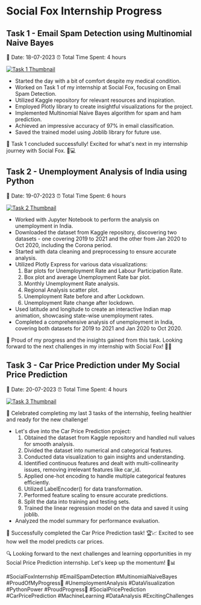 # Social Fox Internship Progress

## Task 1 - Email Spam Detection using Multinomial Naive Bayes

📅 Date: 18-07-2023
⏰ Total Time Spent: 4 hours


[![Task 1 Thumbnail](https://github.com/ChildEater69/My-Social-Fox-Internship/assets/115105709/aaa87ce4-5245-473d-809a-af8f1224b711)](https://youtu.be/ruOe68s2fGU)



- Started the day with a bit of comfort despite my medical condition.
- Worked on Task 1 of my internship at Social Fox, focusing on Email Spam Detection.
- Utilized Kaggle repository for relevant resources and inspiration.
- Employed Plotly library to create insightful visualizations for the project.
- Implemented Multinomial Naive Bayes algorithm for spam and ham prediction.
- Achieved an impressive accuracy of 97% in email classification.
- Saved the trained model using Joblib library for future use.

🎉 Task 1 concluded successfully! Excited for what's next in my internship journey with Social Fox. 🚀💻

## Task 2 - Unemployment Analysis of India using Python

📅 Date: 19-07-2023
⏰ Total Time Spent: 6 hours

[![Task 2 Thumbnail](link_to_youtube_thumbnail_image_2)](link_to_youtube_video_2)

- Worked with Jupyter Notebook to perform the analysis on unemployment in India.
- Downloaded the dataset from Kaggle repository, discovering two datasets - one covering 2019 to 2021 and the other from Jan 2020 to Oct 2020, including the Corona period.
- Started with data cleaning and preprocessing to ensure accurate analysis.
- Utilized Plotly Express for various data visualizations:
  1. Bar plots for Unemployment Rate and Labour Participation Rate.
  2. Box plot and average Unemployment Rate bar plot.
  3. Monthly Unemployment Rate analysis.
  4. Regional Analysis scatter plot.
  5. Unemployment Rate before and after Lockdown.
  6. Unemployment Rate change after lockdown.
- Used latitude and longitude to create an interactive Indian map animation, showcasing state-wise unemployment rates.
- Completed a comprehensive analysis of unemployment in India, covering both datasets for 2019 to 2021 and Jan 2020 to Oct 2020.

🎉 Proud of my progress and the insights gained from this task. Looking forward to the next challenges in my internship with Social Fox! 💪💼

## Task 3 - Car Price Prediction under My Social Price Prediction

📅 Date: 20-07-2023
⏰ Total Time Spent: 4 hours

[![Task 3 Thumbnail](link_to_youtube_thumbnail_image_3)](link_to_youtube_video_3)

🎉 Celebrated completing my last 3 tasks of the internship, feeling healthier and ready for the new challenge!

- Let's dive into the Car Price Prediction project:
  1. Obtained the dataset from Kaggle repository and handled null values for smooth analysis.
  2. Divided the dataset into numerical and categorical features.
  3. Conducted data visualization to gain insights and understanding.
  4. Identified continuous features and dealt with multi-collinearity issues, removing irrelevant features like car_id.
  5. Applied one-hot encoding to handle multiple categorical features efficiently.
  6. Utilized LabelEncoder() for data transformation.
  7. Performed feature scaling to ensure accurate predictions.
  8. Split the data into training and testing sets.
  9. Trained the linear regression model on the data and saved it using joblib.
- Analyzed the model summary for performance evaluation.

🏁 Successfully completed the Car Price Prediction task! 🏆📈 Excited to see how well the model predicts car prices.

🔍 Looking forward to the next challenges and learning opportunities in my Social Price Prediction internship. Let's keep up the momentum! 💪📊

#SocialFoxInternship #EmailSpamDetection #MultinomialNaiveBayes #ProudOfMyProgress🦊 #UnemploymentAnalysis #DataVisualization #PythonPower #ProudProgress🚗 #SocialPricePrediction #CarPricePrediction #MachineLearning #DataAnalysis #ExcitingChallenges
